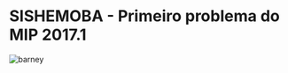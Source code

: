 # SISHEMOBA - Primeiro problema do MIP 2017.1 
![barney](https://media.giphy.com/media/k39w535jFPYrK/giphy.gif)
